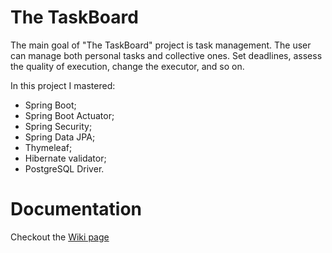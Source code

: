 # The TaskBoard 

The main goal of "The TaskBoard" project is task management.
The user can manage both personal tasks and collective ones. Set deadlines, assess the quality of execution, change the executor, and so on. 

In this project I mastered:
- Spring Boot;
- Spring Boot Actuator;
- Spring Security;
- Spring Data JPA;
- Thymeleaf;
- Hibernate validator;
- PostgreSQL Driver. 

# Documentation

Checkout the [Wiki page](//TaskBoard.wiki.git)
